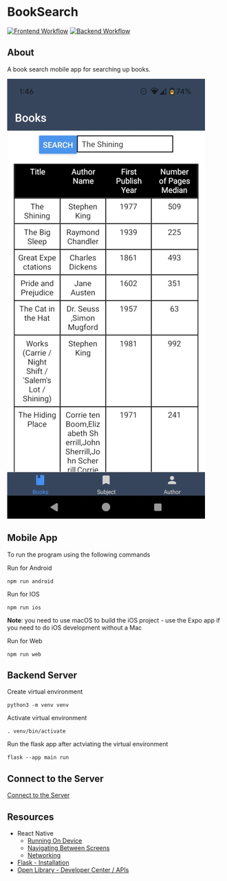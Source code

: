 # BookSearch
[![Frontend Workflow](https://github.com/sagedemage/BookSearch/actions/workflows/mobile_app.yml/badge.svg)](https://github.com/sagedemage/BookSearch/actions/workflows/mobile_app.yml)
[![Backend Workflow](https://github.com/sagedemage/BookSearch/actions/workflows/backend.yml/badge.svg)](https://github.com/sagedemage/BookSearch/actions/workflows/backend.yml)

## About
A book search mobile app for searching up books.

![](./images/book_search_app.webp)

## Mobile App

To run the program using the following commands

Run for Android
```
npm run android
```

Run for IOS
```
npm run ios
```
**Note**: you need to use macOS to build the iOS project - use the Expo app if you need to do iOS development without a Mac

Run for Web
```
npm run web
```

## Backend Server

Create virtual environment
```
python3 -m venv venv
```

Activate virtual environment
```
. venv/bin/activate
```

Run the flask app after actviating the virtual environment
```
flask --app main run
```

## Connect to the Server
[Connect to the Server](./docs/connect_to_the_server.md)

## Resources
- React Native
    - [Running On Device](https://reactnative.dev/docs/running-on-device)
    - [Navigating Between Screens](https://reactnative.dev/docs/navigation)
    - [Networking](https://reactnative.dev/docs/network)
- [Flask - Installation](https://flask.palletsprojects.com/en/3.0.x/installation/)
- [Open Library - Developer Center / APIs](https://openlibrary.org/developers/api)

